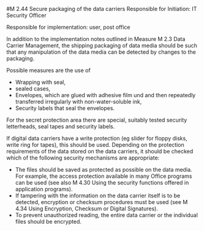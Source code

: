 #M 2.44 Secure packaging of the data carriers
Responsible for Initiation: IT Security Officer

Responsible for implementation: user, post office

In addition to the implementation notes outlined in Measure M 2.3 Data Carrier Management, the shipping packaging of data media should be such that any manipulation of the data media can be detected by changes to the packaging.

Possible measures are the use of

* Wrapping with seal,
* sealed cases,
* Envelopes, which are glued with adhesive film und and then repeatedly transferred irregularly with non-water-soluble ink,
* Security labels that seal the envelopes.


For the secret protection area there are special, suitably tested security letterheads, seal tapes and security labels.

If digital data carriers have a write protection (eg slider for floppy disks, write ring for tapes), this should be used. Depending on the protection requirements of the data stored on the data carriers, it should be checked which of the following security mechanisms are appropriate:

* The files should be saved as protected as possible on the data media. For example, the access protection available in many Office programs can be used (see also M 4.30 Using the security functions offered in application programs).
* If tampering with the information on the data carrier itself is to be detected, encryption or checksum procedures must be used (see M 4.34 Using Encryption, Checksum or Digital Signatures).
* To prevent unauthorized reading, the entire data carrier or the individual files should be encrypted.




